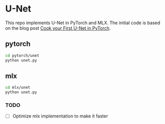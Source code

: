 # U-Net

This repo implements U-Net in PyTorch and MLX. The initial code is based on the blog post [Cook your First U-Net in PyTorch](https://towardsdatascience.com/cook-your-first-u-net-in-pytorch-b3297a844cf3).

## pytorch

```sh
cd pytorch/unet
python unet.py
```

## mlx

```sh
cd mlx/unet
python unet.py
```

### TODO

- [ ] Optimize mlx implementation to make it faster
